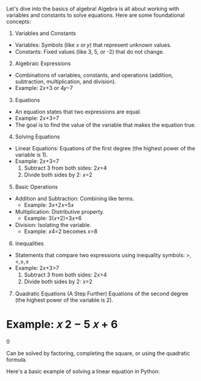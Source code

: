 Let's dive into the basics of algebra! Algebra is all about working with variables and constants to solve equations. Here are some foundational concepts:

1. Variables and Constants
- Variables: Symbols (like 𝑥 or 𝑦) that represent unknown values.
- Constants: Fixed values (like 3, 5, or -2) that do not change.
2. Algebraic Expressions
- Combinations of variables, constants, and operations (addition, subtraction, 
  multiplication, and division).
- Example: 2𝑥+3 or 4𝑦−7

3. Equations
- An equation states that two expressions are equal.
- Example: 2𝑥+3=7
- The goal is to find the value of the variable that makes the equation true.

4. Solving Equations
- Linear Equations: Equations of the first degree (the highest power of the variable is 1).
- Example: 2𝑥+3=7
  1. Subtract 3 from both sides: 2𝑥=4
  2. Divide both sides by 2: 𝑥=2
5. Basic Operations
- Addition and Subtraction: Combining like terms.
  - Example: 3𝑥+2𝑥=5𝑥
- Multiplication: Distributive property.
  - Example: 3(𝑥+2)=3𝑥+6
- Division: Isolating the variable.
  - Example: 𝑥4=2 becomes 𝑥=8

6. Inequalities
- Statements that compare two expressions using inequality symbols: >,<,≥,≤
- Example: 2𝑥+3>7
  1. Subtract 3 from both sides: 2𝑥>4
  2. Divide both sides by 2: 𝑥>2
7. Quadratic Equations (A Step Further)
Equations of the second degree (the highest power of the variable is 2).

Example: 
𝑥
2
−
5
𝑥
+
6
=
0

Can be solved by factoring, completing the square, or using the quadratic formula.

Here's a basic example of solving a linear equation in Python:
